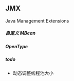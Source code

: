 ## JMX

Java Management Extensions



##### 自定义 MBean



##### OpenType







##### todo

- 动态调整线程池大小